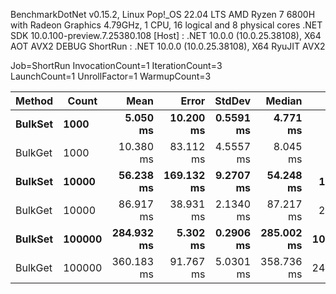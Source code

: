 
BenchmarkDotNet v0.15.2, Linux Pop!_OS 22.04 LTS
AMD Ryzen 7 6800H with Radeon Graphics 4.79GHz, 1 CPU, 16 logical and 8 physical cores
.NET SDK 10.0.100-preview.7.25380.108
  [Host]   : .NET 10.0.0 (10.0.25.38108), X64 AOT AVX2 DEBUG
  ShortRun : .NET 10.0.0 (10.0.25.38108), X64 RyuJIT AVX2

Job=ShortRun  InvocationCount=1  IterationCount=3  
LaunchCount=1  UnrollFactor=1  WarmupCount=3  

 | Method      | Count      |           Mean |          Error |        StdDev |         Median |           Gen0 |      Gen1 |       Allocated |
 | ----------- | ---------- | -------------: | -------------: | ------------: | -------------: | -------------: | --------: | --------------: |
 | **BulkSet** | **1000**   |   **5.050 ms** |  **10.200 ms** | **0.5591 ms** |   **4.771 ms** |          **-** |     **-** |   **904.99 KB** |
 | BulkGet     | 1000       |      10.380 ms |      83.112 ms |     4.5557 ms |       8.045 ms |              - |         - |       2027.1 KB |
 | **BulkSet** | **10000**  |  **56.238 ms** | **169.132 ms** | **9.2707 ms** |  **54.248 ms** |  **1000.0000** |     **-** |  **8884.41 KB** |
 | BulkGet     | 10000      |      86.917 ms |      38.931 ms |     2.1340 ms |      87.217 ms |      2000.0000 | 1000.0000 |     19916.28 KB |
 | **BulkSet** | **100000** | **284.932 ms** |   **5.302 ms** | **0.2906 ms** | **285.002 ms** | **10000.0000** |     **-** | **88479.29 KB** |
 | BulkGet     | 100000     |     360.183 ms |      91.767 ms |     5.0301 ms |     358.736 ms |     24000.0000 | 3000.0000 |    198805.74 KB |
